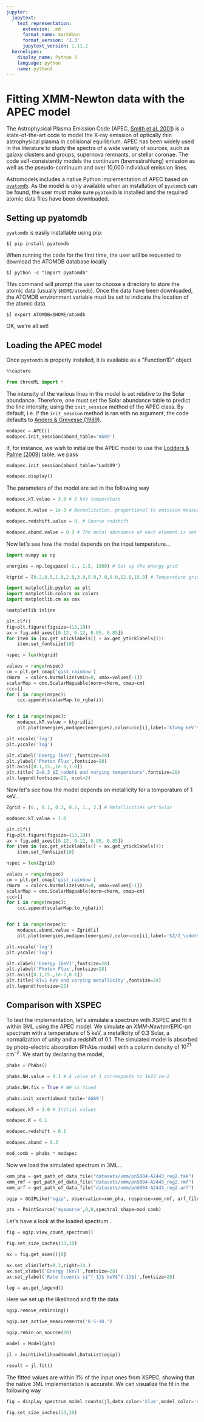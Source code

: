 ```yaml
---
jupyter:
  jupytext:
    text_representation:
      extension: .md
      format_name: markdown
      format_version: '1.3'
      jupytext_version: 1.11.2
  kernelspec:
    display_name: Python 3
    language: python
    name: python3
---
```


# Fitting XMM-Newton data with the APEC model #

The Astrophysical Plasma Emission Code (APEC, [Smith et al. 2001](https://ui.adsabs.harvard.edu/abs/2001ApJ...556L..91S/abstract)) is a state-of-the-art code to model the X-ray emission of optically thin astrophysical plasma in collisional equilibrium. APEC has been widely used in the literature to study the spectra of a wide variety of sources, such as galaxy clusters and groups, supernova remnants, or stellar coronae. The code self-consistently models the continuum (bremsstrahlung) emission as well as the pseudo-continuum and over 10,000 individual emission lines.

Astromodels includes a native Python implementation of APEC based on [``pyatomdb``](https://atomdb.readthedocs.io/en/master/). As the model is only available when an installation of ``pyatomdb`` can be found, the user must make sure ``pyatomdb`` is installed and the required atomic data files have been downloaded.


## Setting up pyatomdb ##

``pyatomdb`` is easily installable using pip:

    $] pip install pyatomdb
    
When running the code for the first time, the user will be requested to download the ATOMDB database locally

    $] python -c "import pyatomdb"
    
This command will prompt the user to choose a directory to store the atomic data (usually ``$HOME/atomdb``). Once the data have been downloaded, the ATOMDB environment variable must be set to indicate the location of the atomic data

    $] export ATOMDB=$HOME/atomdb

OK, we're all set!


## Loading the APEC model ##

Once ``pyatomdb`` is properly installed, it is available as a "Function1D" object


```python
%%capture

from threeML import * 

```

The intensity of the various lines in the model is set relative to the Solar abundance. Therefore, one must set the Solar abundance table to predict the line intensity, using the ``init_session`` method of the APEC class. By default, i.e. if the ``init_session`` method is ran with no argument, the code defaults to [Anders & Grevesse (1989)](https://ui.adsabs.harvard.edu/abs/1989GeCoA..53..197A/abstract). 

```python
modapec = APEC()
modapec.init_session(abund_table='AG89')
```

If, for instance, we wish to initialize the APEC model to use the [Lodders & Palme (2009)](https://www.lpi.usra.edu/meetings/metsoc2009/pdf/5154.pdf) table, we pass

    modapec.init_session(abund_table='Lodd09')

```python
modapec.display()
```

The parameters of the model are set in the following way

```python
modapec.kT.value = 3.0 # 3 keV temperature

modapec.K.value = 1e-3 # Normalization, proportional to emission measure

modapec.redshift.value = 0. # Source redshift

modapec.abund.value = 0.3 # The metal abundance of each element is set to 0.3 times the Solar abundance
```

Now let's see how the model depends on the input temperature...

```python
import numpy as np

energies = np.logspace(-1., 1.5, 1000) # Set up the energy grid

ktgrid = [0.2,0.5,1.0,2.0,3.0,5.0,7.0,9.0,12.0,15.0] # Temperature grid

```

```python tags=["nbsphinx-thumbnail"]
import matplotlib.pyplot as plt
import matplotlib.colors as colors
import matplotlib.cm as cmx

%matplotlib inline

plt.clf()
fig=plt.figure(figsize=(13,10))
ax = fig.add_axes([0.12, 0.12, 0.85, 0.85])
for item in (ax.get_xticklabels() + ax.get_yticklabels()):
    item.set_fontsize(18)

nspec = len(ktgrid)

values = range(nspec)
cm = plt.get_cmap('gist_rainbow')
cNorm  = colors.Normalize(vmin=0, vmax=values[-1])
scalarMap = cmx.ScalarMappable(norm=cNorm, cmap=cm)
ccc=[]
for i in range(nspec):
    ccc.append(scalarMap.to_rgba(i))


for i in range(nspec):
    modapec.kT.value = ktgrid[i]
    plt.plot(energies,modapec(energies),color=ccc[i],label='kT=%g keV'%(ktgrid[i]))

plt.xscale('log')
plt.yscale('log')

plt.xlabel('Energy [keV]',fontsize=28)
plt.ylabel('Photon Flux',fontsize=28)
plt.axis([0.1,15.,1e-8,1.0])
plt.title('Z=0.3 $Z_\odot$ and varying temperature',fontsize=28)
plt.legend(fontsize=22, ncol=2)

```

Now let's see how the model depends on metallicity for a temperature of 1 keV...

```python
Zgrid = [0., 0.1, 0.3, 0.5, 1., 2.] # Metallicities wrt Solar

modapec.kT.value = 1.0
```

```python
plt.clf()
fig=plt.figure(figsize=(13,10))
ax = fig.add_axes([0.12, 0.12, 0.85, 0.85])
for item in (ax.get_xticklabels() + ax.get_yticklabels()):
    item.set_fontsize(18)

nspec = len(Zgrid)

values = range(nspec)
cm = plt.get_cmap('gist_rainbow')
cNorm  = colors.Normalize(vmin=0, vmax=values[-1])
scalarMap = cmx.ScalarMappable(norm=cNorm, cmap=cm)
ccc=[]
for i in range(nspec):
    ccc.append(scalarMap.to_rgba(i))


for i in range(nspec):
    modapec.abund.value = Zgrid[i]
    plt.plot(energies,modapec(energies),color=ccc[i],label='$Z/Z_\odot$=%g'%(Zgrid[i]))

plt.xscale('log')
plt.yscale('log')

plt.xlabel('Energy [keV]',fontsize=28)
plt.ylabel('Photon Flux',fontsize=28)
plt.axis([0.1,15.,1e-7,0.1])
plt.title('kT=1 keV and varying metallicity',fontsize=28)
plt.legend(fontsize=22)

```

## Comparison with XSPEC ##

To test the implementation, let's simulate a spectrum with XSPEC and fit it within 3ML using the APEC model. We simulate an _XMM-Newton_/EPIC-pn spectrum with a temperature of 5 keV, a metallicity of 0.3 Solar, a normalization of unity and a redshift of 0.1. The simulated model is absorbed by photo-electric absorption (PhAbs model) with a column density of $10^{21}$ cm$^{-2}$. We start by declaring the model,

```python
phabs = PhAbs()

phabs.NH.value = 0.1 # A value of 1 corresponds to 1e22 cm-2

phabs.NH.fix = True # NH is fixed

phabs.init_xsect(abund_table='AG89')

modapec.kT = 3.0 # Initial values

modapec.K = 0.1

modapec.redshift = 0.1

modapec.abund = 0.3

mod_comb = phabs * modapec
```

Now we load the simulated spectrum in 3ML...

```python
xmm_pha = get_path_of_data_file("datasets/xmm/pnS004-A2443_reg2.fak")
xmm_rmf = get_path_of_data_file("datasets/xmm/pnS004-A2443_reg2.rmf")
xmm_arf = get_path_of_data_file("datasets/xmm/pnS004-A2443_reg2.arf")

ogip = OGIPLike("ogip", observation=xmm_pha, response=xmm_rmf, arf_file=xmm_arf)

pts = PointSource('mysource',0,0,spectral_shape=mod_comb)

```

Let's have a look at the loaded spectrum...

```python
fig = ogip.view_count_spectrum()

fig.set_size_inches(13,10)

ax = fig.get_axes()[0]

ax.set_xlim(left=0.3,right=14.)
ax.set_xlabel('Energy [keV]',fontsize=28)
ax.set_ylabel('Rate [counts s$^{-1}$ keV$^{-1}$]',fontsize=28)

leg = ax.get_legend()

```

Here we set up the likelihood and fit the data

```python
ogip.remove_rebinning()

ogip.set_active_measurements('0.5-10.')

ogip.rebin_on_source(20)

model = Model(pts)

jl = JointLikelihood(model,DataList(ogip))

result = jl.fit()

```

The fitted values are within 1% of the input ones from XSPEC, showing that the native 3ML implementation is accurate. We can visualize the fit in the following way

```python
fig = display_spectrum_model_counts(jl,data_color='blue',model_color='red', min_rate=5e-4)

fig.set_size_inches(13,10)

```
